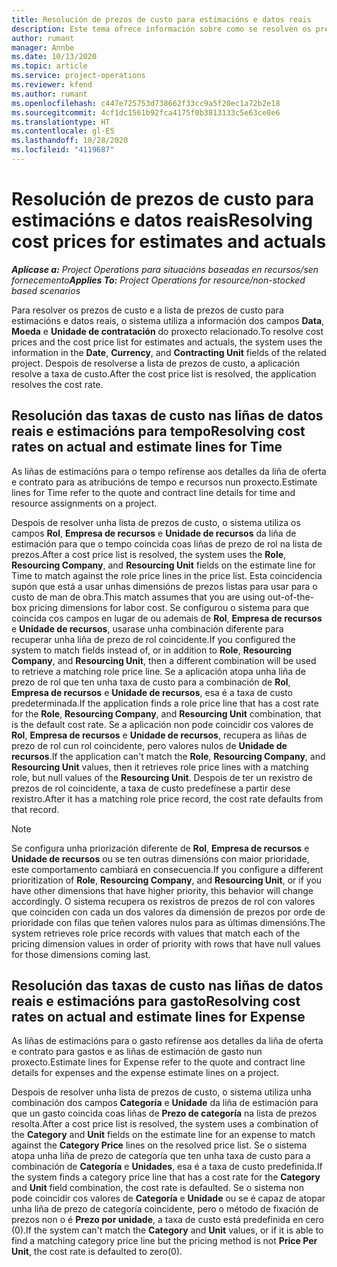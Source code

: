 ```yaml
---
title: Resolución de prezos de custo para estimacións e datos reais
description: Este tema ofrece información sobre como se resolven os prezos de custo para as estimacións e os datos reais.
author: rumant
manager: Annbe
ms.date: 10/13/2020
ms.topic: article
ms.service: project-operations
ms.reviewer: kfend
ms.author: rumant
ms.openlocfilehash: c447e725753d738662f33cc9a5f20ec1a72b2e18
ms.sourcegitcommit: 4cf1dc1561b92fca4175f0b3813133c5e63ce8e6
ms.translationtype: HT
ms.contentlocale: gl-ES
ms.lasthandoff: 10/28/2020
ms.locfileid: "4119687"
---
```

# <a name="resolving-cost-prices-for-estimates-and-actuals"></a><span data-ttu-id="40ef7-103">Resolución de prezos de custo para estimacións e datos reais</span><span class="sxs-lookup"><span data-stu-id="40ef7-103">Resolving cost prices for estimates and actuals</span></span>

<span data-ttu-id="40ef7-104">_**Aplícase a:** Project Operations para situacións baseadas en recursos/sen fornecemento_</span><span class="sxs-lookup"><span data-stu-id="40ef7-104">_**Applies To:** Project Operations for resource/non-stocked based scenarios_</span></span>

<span data-ttu-id="40ef7-105">Para resolver os prezos de custo e a lista de prezos de custo para estimacións e datos reais, o sistema utiliza a información dos campos **Data**, **Moeda** e **Unidade de contratación** do proxecto relacionado.</span><span class="sxs-lookup"><span data-stu-id="40ef7-105">To resolve cost prices and the cost price list for estimates and actuals, the system uses the information in the **Date**, **Currency**, and **Contracting Unit** fields of the related project.</span></span> <span data-ttu-id="40ef7-106">Despois de resolverse a lista de prezos de custo, a aplicación resolve a taxa de custo.</span><span class="sxs-lookup"><span data-stu-id="40ef7-106">After the cost price list is resolved, the application resolves the cost rate.</span></span>

## <a name="resolving-cost-rates-on-actual-and-estimate-lines-for-time"></a><span data-ttu-id="40ef7-107">Resolución das taxas de custo nas liñas de datos reais e estimacións para tempo</span><span class="sxs-lookup"><span data-stu-id="40ef7-107">Resolving cost rates on actual and estimate lines for Time</span></span>

<span data-ttu-id="40ef7-108">As liñas de estimacións para o tempo refírense aos detalles da liña de oferta e contrato para as atribucións de tempo e recursos nun proxecto.</span><span class="sxs-lookup"><span data-stu-id="40ef7-108">Estimate lines for Time refer to the quote and contract line details for time and resource assignments on a project.</span></span>

<span data-ttu-id="40ef7-109">Despois de resolver unha lista de prezos de custo, o sistema utiliza os campos **Rol**, **Empresa de recursos** e **Unidade de recursos** da liña de estimación para que o tempo coincida coas liñas de prezo de rol na lista de prezos.</span><span class="sxs-lookup"><span data-stu-id="40ef7-109">After a cost price list is resolved, the system uses the **Role**, **Resourcing Company**, and **Resourcing Unit** fields on the estimate line for Time to match against the role price lines in the price list.</span></span> <span data-ttu-id="40ef7-110">Esta coincidencia supón que está a usar unhas dimensións de prezos listas para usar para o custo de man de obra.</span><span class="sxs-lookup"><span data-stu-id="40ef7-110">This match assumes that you are using out-of-the-box pricing dimensions for labor cost.</span></span> <span data-ttu-id="40ef7-111">Se configurou o sistema para que coincida cos campos en lugar de ou ademais de **Rol**, **Empresa de recursos** e **Unidade de recursos**, usarase unha combinación diferente para recuperar unha liña de prezo de rol coincidente.</span><span class="sxs-lookup"><span data-stu-id="40ef7-111">If you configured the system to match fields instead of, or in addition to **Role**, **Resourcing Company**, and **Resourcing Unit**, then a different combination will be used to retrieve a matching role price line.</span></span> <span data-ttu-id="40ef7-112">Se a aplicación atopa unha liña de prezo de rol que ten unha taxa de custo para a combinación de **Rol**, **Empresa de recursos** e **Unidade de recursos**, esa é a taxa de custo predeterminada.</span><span class="sxs-lookup"><span data-stu-id="40ef7-112">If the application finds a role price line that has a cost rate for the **Role**, **Resourcing Company**, and **Resourcing Unit** combination, that is the default cost rate.</span></span> <span data-ttu-id="40ef7-113">Se a aplicación non pode coincidir cos valores de **Rol**, **Empresa de recursos** e **Unidade de recursos**, recupera as liñas de prezo de rol cun rol coincidente, pero valores nulos de **Unidade de recursos**.</span><span class="sxs-lookup"><span data-stu-id="40ef7-113">If the application can't match the **Role**, **Resourcing Company**, and **Resourcing Unit** values, then it retrieves role price lines with a matching role, but null values of the **Resourcing Unit**.</span></span> <span data-ttu-id="40ef7-114">Despois de ter un rexistro de prezos de rol coincidente, a taxa de custo predefínese a partir dese rexistro.</span><span class="sxs-lookup"><span data-stu-id="40ef7-114">After it has a matching role price record, the cost rate defaults from that record.</span></span> 

> [!NOTE]
> <span data-ttu-id="40ef7-115">Se configura unha priorización diferente de **Rol**, **Empresa de recursos** e **Unidade de recursos** ou se ten outras dimensións con maior prioridade, este comportamento cambiará en consecuencia.</span><span class="sxs-lookup"><span data-stu-id="40ef7-115">If you configure a different prioritization of **Role**, **Resourcing Company**, and **Resourcing Unit**, or if you have other dimensions that have higher priority, this behavior will change accordingly.</span></span> <span data-ttu-id="40ef7-116">O sistema recupera os rexistros de prezos de rol con valores que coinciden con cada un dos valores da dimensión de prezos por orde de prioridade con filas que teñen valores nulos para as últimas dimensións.</span><span class="sxs-lookup"><span data-stu-id="40ef7-116">The system retrieves role price records with values that match each of the pricing dimension values in order of priority with rows that have null values for those dimensions coming last.</span></span>

## <a name="resolving-cost-rates-on-actual-and-estimate-lines-for-expense"></a><span data-ttu-id="40ef7-117">Resolución das taxas de custo nas liñas de datos reais e estimacións para gasto</span><span class="sxs-lookup"><span data-stu-id="40ef7-117">Resolving cost rates on actual and estimate lines for Expense</span></span>

<span data-ttu-id="40ef7-118">As liñas de estimacións para o gasto refírense aos detalles da liña de oferta e contrato para gastos e as liñas de estimación de gasto nun proxecto.</span><span class="sxs-lookup"><span data-stu-id="40ef7-118">Estimate lines for Expense refer to the quote and contract line details for expenses and the expense estimate lines on a project.</span></span>

<span data-ttu-id="40ef7-119">Despois de resolver unha lista de prezos de custo, o sistema utiliza unha combinación dos campos **Categoría** e **Unidade** da liña de estimación para que un gasto coincida coas liñas de **Prezo de categoría** na lista de prezos resolta.</span><span class="sxs-lookup"><span data-stu-id="40ef7-119">After a cost price list is resolved, the system uses a combination of the **Category** and **Unit** fields on the estimate line for an expense to match against the **Category Price** lines on the resolved price list.</span></span> <span data-ttu-id="40ef7-120">Se o sistema atopa unha liña de prezo de categoría que ten unha taxa de custo para a combinación de **Categoría** e **Unidades**, esa é a taxa de custo predefinida.</span><span class="sxs-lookup"><span data-stu-id="40ef7-120">If the system finds a category price line that has a cost rate for the **Category** and **Unit** field combination, the cost rate is defaulted.</span></span> <span data-ttu-id="40ef7-121">Se o sistema non pode coincidir cos valores de **Categoría** e **Unidade** ou se é capaz de atopar unha liña de prezo de categoría coincidente, pero o método de fixación de prezos non o é **Prezo por unidade**, a taxa de custo está predefinida en cero (0).</span><span class="sxs-lookup"><span data-stu-id="40ef7-121">If the system can't match the **Category** and **Unit** values, or if it is able to find a matching category price line but the pricing method is not **Price Per Unit**, the cost rate is defaulted to zero(0).</span></span>
